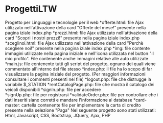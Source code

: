 # ProgettiLTW
Progetto per Linguaggi e tecnologie per il web
*offerte.html: file Ajax utilizzato nell'attivazione della card "Offerte del mese!" presente nella pagina iziale index.php
*prezzi.html: file Ajax utilizzato nell'attivazione della card "Scopri i nostri prezzi!" presente nella pagina iziale index.php 
*sceglinoi.html: file Ajax utilizzato nell'attivazione della card "Perchè scegliere noi!" presente nella pagina iziale index.php
*img: file contente immagini utilizzate nella pagina iniziale e nell'icona utilizzata nel button "Il mio profilo". File contenente anche immagini relative alle auto utilizzate
*main.js: file contenente tutti gli script del progetto, ognuno dei quali viene commentato all'interno del file stesso
*index.php: il file ha lo scopo di far visualizzare la pagina iniziale del progetto. (Per maggiori informazioni consultare i commenti presenti nel file)
*logout.php: file che distrugge la variabile $_STATION 
*rentCatalogPage.php: file che mostra il catalogo dei veicoli disponibili 
*signIn.php: file per accedere   
*signUp.php: file per registrarsi
*validateOrder.php: file per controllare che i dati inseriti siano corretti e mandare l'informazione al database
*card-master: cartella contenente file per implementare la carta di credito presente nella selezione "Paga"
Nel seguente progetto sono stati utilizzati: Html, Javascript, CSS, Bootstrap, JQuery, Ajax, PHP
